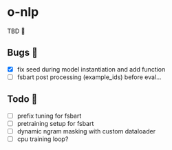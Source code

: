 # o-nlp

TBD 🚧

## Bugs 🐛

- [X] fix seed during model instantiation and add function
- [ ] fsbart post processing (example_ids) before eval...

## Todo 🎯

- [ ] prefix tuning for fsbart
- [ ] pretraining setup for fsbart
- [ ] dynamic ngram masking with custom dataloader
- [ ] cpu training loop?
